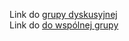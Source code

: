 Link do [grupy dyskusyjnej](http://groups.google.pl/group/projekt-zespoowy-2010)<br />
Link do [do wspólnej grupy](http://groups.google.pl/group/ppit_together)